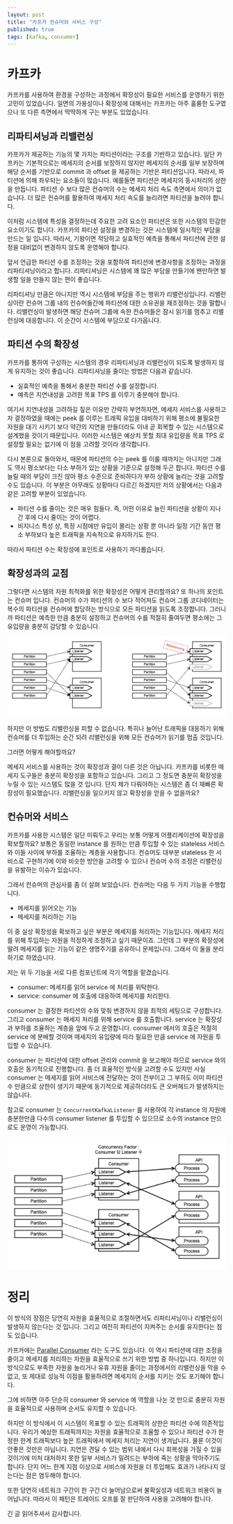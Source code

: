 ```yaml
---
layout: post
title: "카프카 컨슈머와 서비스 구성"
published: true
tags: [kafka, consumer]
---
```


# 카프카

카프카를 사용하여 환경을 구성하는 과정에서 확장성이 필요한 서비스를 운영하기 위한 고민이 있었습니다.
일면의 가용성이나 확장성에 대해서는 카프카는 아주 훌륭한 도구였으나 또 다른 측면에서 딱딱하게 구는 부분도 있었습니다.

## 리파티셔닝과 리밸런싱

카프카가 제공하는 기능의 몇 가지는 파티션이라는 구조를 기반하고 있습니다.
일단 카프카는 기본적으로는 메세지의 순서를 보장하지 않지만 메세지의 순서를 일부 보장하며 해당 순서를 기반으로 commit 과 offset 을 제공하는 기반은 파티션입니다.
따라서, 파티션에 의해 좌우되는 요소들이 많습니다. 예를들면 파티션은 메세지의 동시처리의 상한을 만듭니다.
파티션 수 보다 많은 컨슈머의 수는 메세지 처리 속도 측면에서 의미가 없습니다. 더 많은 컨슈머를 활용하여 메세지 처리 속도를 늘리려면 파티션을 늘려야 합니다.

<!-- more -->

이처럼 시스템에 특성을 결정하는데 주요한 고려 요소인 파티션은 또한 시스템의 민감한 요소이기도 합니다.
카프카의 파티션 설정을 변경하는 것은 시스템에 일시적인 부담을 만드는 일 입니다.
따라서, 기왕이면 적당하고 실효적인 예측을 통해서 파티션에 관한 설정을 대비없이 변경하지 않도록 운영해야 합니다.

앞서 언급한 파티션 수를 조정하는 것을 포함하여 파티션에 변경사항을 조정하는 과정을 리파티셔닝이라고 합니다.
리파티셔닝은 시스템에 꽤 많은 부담을 만들기에 왠만하면 발생할 일을 만들지 않는 편이 좋습니다.

리파티셔닝 만큼은 아니지만 역시 시스템에 부담을 주는 행위가 리밸런싱입니다.
리밸런싱이란 컨슈머 그룹 내의 컨슈머들간에 파티션에 대한 소유권을 재조정하는 것을 말합니다.
리밸런싱이 발생하면 해당 컨슈머 그룹에 속한 컨슈머들은 잠시 읽기를 멈추고 리밸런싱에 대응합니다. 이 순간이 시스템에 부담으로 다가옵니다.

## 파티션 수의 확장성

카프카를 통하여 구성하는 시스템의 경우 리파티셔닝과 리밸런싱이 되도록 발생하지 않게 유지하는 것이 좋습니다.
리파티셔닝을 줄이는 방법은 다음과 같습니다.

- 실효적인 예측을 통해서 충분한 파티션 수를 설정합니다.
- 예측은 지연내성을 고려한 목표 TPS 를 이루기 충분해야 합니다.

여기서 지연내성을 고려하길 짚은 이유만 간략히 부연하자면, 메세지 서비스를 사용하고자 결정하였을 때에는 peek 를 이루는 트래픽 유입을 대비하기 위해 평소에 불필요한 자원을 대기 시키기 보다 약간의 지연을 만들더라도 이내 곧 회복할 수 있는 시스템으로 설계했을 것이기 때문입니다.
이러한 시스템은 예상치 못할 최대 유입량을 목표 TPS 로 설정할 필요는 없기에 이 점을 고려할 것이라 생각합니다.

다시 본론으로 돌아와서, 때문에 파티션의 수는 peek 를 이룰 때까지는 아니지만 그래도 역시 평소보다는 다소 부하가 있는 상황을 기준으로 설정해 두곤 합니다.
파티션 수를 늘릴 때의 부담이 크진 않아 평소 수준으로 준비하다가 부하 상황에 늘리는 것을 고려할 수도 있습니다. 이 부분은 아무래도 상황마다 다르긴 하겠지만 저의 상황에서는 다음과 같은 고려할 부분이 있었습니다.

- 파티션 수를 줄이는 것은 매우 힘들다. 즉, 어떤 이유로 늘린 파티션을 상황이 지나간 후에 다시 줄이는 것이 어렵다.
- 비지니스 특성 상, 특정 시점에만 유입이 몰리는 상황 뿐 아니라 일정 기간 동안 평소 부하보다 높은 트래픽을 지속적으로 유지하기도 한다.

따라서 파티션 수는 확장성에 포인트로 사용하기 까다롭습니다.

## 확장성과의 교점

그렇다면 시스템의 자원 최적화를 위한 확장성은 어떻게 관리할까요? 또 하나의 포인트는 컨슈머 입니다.
컨슈머의 수가 파티션의 수 보다 적어져도 컨슈머 그룹 코디네이터는 복수의 파티션을 컨슈머에 할당하는 방식으로 모든 파티션을 읽도록 조정합니다.
그러니까 파티션은 예측한 만큼 충분히 설정하고 컨슈머의 수를 적절히 줄여두면 평소에는 그 유입량을 충분히 감당할 수 있습니다.

![컨슈머 토폴로지](/images/posts/consumer-topology-less-listener.png)

하지만 이 방법도 리밸런싱을 피할 수 없습니다. 특히나 늘어난 트래픽을 대응하기 위해 컨슈머를 더 투입하는 순간 되려 리밸런싱을 위해 모든 컨슈머가 읽기를 멈출 것입니다.

그러면 어떻게 해야할까요?

메세지 서비스를 사용하는 것이 확장성과 결이 다른 것은 아닙니다. 카프카를 비롯한 메세지 도구들은 충분히 확장성을 포함하고 있습니다. 그리고 그 정도면 충분히 확장성을 누릴 수 있는 시스템도 많을 것 입니다.
단지 제가 다뤄야하는 시스템은 좀 더 재빠른 확장성이 필요했습니다. 리밸런싱을 일으키지 않고 확장성을 얻을 수 없을까요?

## 컨슈머와 서비스

카프카를 사용한 시스템은 일단 미뤄두고 우리는 보통 어떻게 어플리케이션에 확장성을 확보할까요?
보통은 동일한 instance 를 원하는 만큼 투입할 수 있는 stateless 서비스와 이들 사이에 부하를 조율하는 계층을 사용합니다.
컨슈머도 대부분 stateless 한 서비스로 구현하기에 이와 비슷한 방안을 고려할 수 있으나 컨슈머 수의 조정은 리밸런싱을 유발하는 이슈가 있습니다.

그래서 컨슈머의 관심사를 좀 더 살펴 보았습니다. 컨슈머는 다음 두 가지 기능을 수행합니다.

- 메세지를 읽어오는 기능
- 메세지를 처리하는 기능

이 중 실상 확장성을 확보하고 싶은 부분은 메세지를 처리하는 기능입니다. 메세지 처리를 위해 투입하는 자원을 적정하게 조정하고 싶기 때문이죠.
그런데 그 부분의 확장성에 딸려 메세지를 읽는 기능이 같은 생명주기를 공유하니 문제입니다.
그래서 이 둘을 분리하기로 하였습니다.

저는 위 두 기능을 서로 다른 컴포넌트에 각기 역할을 맡겼습니다.

- consumer: 메세지를 읽어 service 에 처리를 위탁한다.
- service: consumer 에 호출에 대응하여 메세지를 처리한다.

consumer 는 결정한 파티션의 수와 맞춰 변경하지 않을 최적의 세팅으로 구성합니다. 그리고 consumer 는 메세지 처리를 위해 service 를 호출합니다.
service 는 확장성과 부하를 조율하는 계층을 앞에 두고 운영합니다. consumer 에서의 호출은 적절히 service 에 분배할 것이며 메세지의 유입량에 따라 필요한 만큼 service 에 자원을 투입할 수 있습니다.

consumer 는 파티션에 대한 offset 관리와 commit 을 보고해야 하므로 service 와의 호출은 동기적으로 진행합니다.
좀 더 효율적인 방식을 고려할 수도 있지만 사실 consumer 는 메세지를 읽어 서비스에 전달하는 것이 전부이고 그 부하도 이미 파티션 수 만큼으로 상한이 생기기 때문에 동기적으로 제공하더라도 큰 오버헤드가 발생하지는 않습니다.

참고로 consumer 는 `ConcurrentKafkaListener` 를 사용하여 각 instance 의 자원에 충분한만큼 다수의 consumer listener 를 투입할 수 있으므로 소수의 instance 만으로도 운영이 가능합니다.

![컨슈머 토폴로지](/images/posts/consumer-topology.png)

# 정리

이 방식의 장점은 당연히 자원을 효율적으로 조절하면서도 리파티셔닝이나 리밸런싱이 발생하지 않는다는 것 입니다.
그리고 여전히 파티션이 지켜주는 순서를 유지한다는 점도 있습니다.

카프카에는 [Parallel Consumer](https://github.com/confluentinc/parallel-consumer) 라는 도구도 있습니다. 이 역시 파티션에 대한 조정을 줄이고 메세지를 처리하는 자원을 효율적으로 쓰기 위한 방법 중 하나입니다.
하지만 이 방식으로도 부족한 자원을 늘리거나 유휴 자원을 줄이는 과정에서의 리밸런싱을 막을 수 없고, 또 제대로 성능적 이점을 활용하려면 메세지의 순서를 지키는 것도 포기해야 합니다.

그에 비하면 아주 단순히 consumer 와 service 에 역할을 나눈 것 만으로 충분히 자원을 효율적으로 사용하며 순서도 유지할 수 있습니다.

하지만 이 방식에서 이 시스템이 목표할 수 있는 트래픽의 상한은 파티션 수에 의존적입니다.
우리가 예상한 트래픽까지는 자원을 효율적으로 조율할 수 있으나 파티션 수가 한정한 한계 트래픽보다 높은 트래픽에서 메세지 처리는 지연이 생겨납니다.
물론 이것이 안좋은 것만은 아닙니다. 지연은 견딜 수 있는 범위 내에서 다시 회복성을 가질 수 있을 것이기에 미처 대처하지 못한 일부 서비스가 밀려드는 부하에 죽는 상황을 막아주기도 합니다.
단지 어느 한계 지점 이상으로 서비스에 자원을 더 투입해도 효과가 나타나지 않는다는 점은 염두해야 합니다.

또한 당연히 네트워크 구간이 한 구간 더 늘어남으로써 불확실성과 네트워크 비용이 늘어납니다. 따라서 이 패턴은 트레이드 오프를 잘 판단하여 사용을 고려해야 합니다.

긴 글 읽어주셔서 감사합니다. 